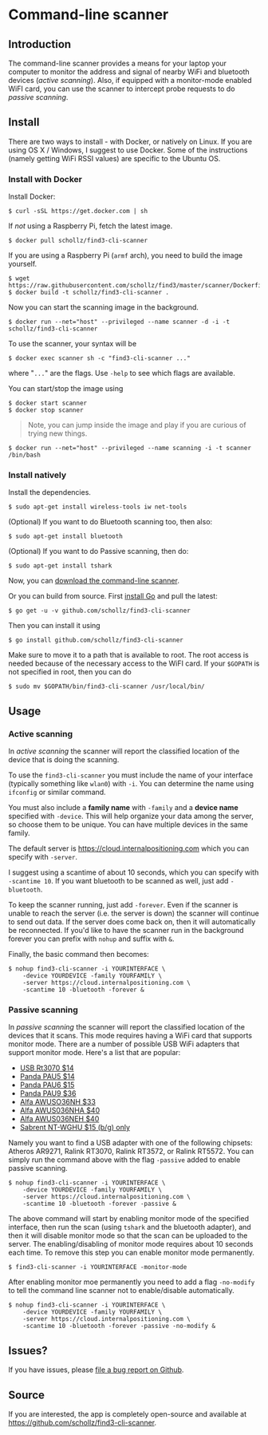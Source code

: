 # Command-line scanner

## Introduction

The command-line scanner provides a means for your laptop your computer to monitor the address and signal of nearby WiFi and bluetooth devices (*active scanning*). Also, if equipped with a monitor-mode enabled WiFI card, you can use the scanner to intercept probe requests to do *passive scanning*.

## Install

There are two ways to install - with Docker, or natively on Linux. If you are using OS X / Windows, I suggest to use Docker. Some of the instructions (namely getting WiFi RSSI values) are specific to the Ubuntu OS.

### Install with Docker

Install Docker:

```
$ curl -sSL https://get.docker.com | sh
```

If *not* using a Raspberry Pi, fetch the latest image.

```
$ docker pull schollz/find3-cli-scanner
```

If you are using a Raspberry Pi (`armf` arch), you need to build the image yourself.

```
$ wget https://raw.githubusercontent.com/schollz/find3/master/scanner/Dockerfile
$ docker build -t schollz/find3-cli-scanner .
```

Now you can start the scanning image in the background.

```
$ docker run --net="host" --privileged --name scanner -d -i -t schollz/find3-cli-scanner
```

To use the scanner, your syntax will be

```
$ docker exec scanner sh -c "find3-cli-scanner ..."
```

where "`...`" are the flags. Use `-help` to see which flags are available.

You can start/stop the image using

```
$ docker start scanner
$ docker stop scanner
```

> Note, you can jump inside the image and play if you are curious of trying new things.
```
$ docker run --net="host" --privileged --name scanning -i -t scanner /bin/bash
```
> 


### Install natively

Install the dependencies.

```
$ sudo apt-get install wireless-tools iw net-tools
```

(Optional) If you want to do Bluetooth scanning too, then also:

```
$ sudo apt-get install bluetooth
```

(Optional) If you want to do Passive scanning, then do:

```
$ sudo apt-get install tshark
```

Now, you can  [download the command-line scanner](https://github.com/schollz/find3-cli-scanner/releases/latest).

Or you can build from source. First [install Go](https://golang.org/dl/) and pull the latest:

```
$ go get -u -v github.com/schollz/find3-cli-scanner
```

Then you can install it using

```
$ go install github.com/schollz/find3-cli-scanner
```

Make sure to move it to a path that is available to root. The root access is needed because of the necessary access to the WiFI card. If your `$GOPATH` is not specified in root, then you can do

```
$ sudo mv $GOPATH/bin/find3-cli-scanner /usr/local/bin/
```

## Usage

### Active scanning 

In *active scanning* the scanner will report the classified location of the device that is doing the scanning.

To use the `find3-cli-scanner` you must include the name of your interface (typically something like `wlan0`) with `-i`. You can determine the name using `ifconfig` or similar command.

You must also include a **family name** with `-family` and a **device name** specified with `-device`. This will help organize your data among the server, so choose them to be unique. You can have multiple devices in the same family.

The default server is https://cloud.internalpositioning.com which you can specify with `-server`. 

I suggest using a scantime of about 10 seconds, which you can specify with `-scantime 10`. If you want bluetooth to be scanned as well, just add `-bluetooth`.

To keep the scanner running, just add `-forever`. Even if the scanner is unable to reach the server (i.e. the server is down) the scanner will continue to send out data. If the server does come back on, then it will automatically be reconnected. If you'd like to have the scanner run in the background forever you can prefix with `nohup` and suffix with `&`. 

Finally, the basic command then becomes:

```
$ nohup find3-cli-scanner -i YOURINTERFACE \
    -device YOURDEVICE -family YOURFAMILY \
    -server https://cloud.internalpositioning.com \
    -scantime 10 -bluetooth -forever &
```

### Passive scanning 

In *passive scanning* the scanner will report the classified location of the devices that it scans. This mode requires having a WiFi card that supports monitor mode. There are a number of possible USB WiFi adapters that support monitor mode. Here's a list that are popular:

- [USB Rt3070 $14](https://www.amazon.com/gp/product/B00NAXX40C/ref=as_li_tl?ie=UTF8&tag=scholl-20&camp=1789&creative=9325&linkCode=as2&creativeASIN=B00NAXX40C&linkId=b72d3a481799c15e483ea93c551742f4)
- [Panda PAU5 $14](https://www.amazon.com/gp/product/B00EQT0YK2/ref=as_li_tl?ie=UTF8&tag=scholl-20&camp=1789&creative=9325&linkCode=as2&creativeASIN=B00EQT0YK2&linkId=e5b954672d93f1e9ce9c9981331515c4)
- [Panda PAU6 $15](https://www.amazon.com/gp/product/B00JDVRCI0/ref=as_li_tl?ie=UTF8&tag=scholl-20&camp=1789&creative=9325&linkCode=as2&creativeASIN=B00JDVRCI0&linkId=e73e93e020941cada0e64b92186a2546)
- [Panda PAU9 $36](https://www.amazon.com/gp/product/B01LY35HGO/ref=as_li_tl?ie=UTF8&tag=scholl-20&camp=1789&creative=9325&linkCode=as2&creativeASIN=B01LY35HGO&linkId=e63f3beda9855abd59009d6173234918)
- [Alfa AWUSO36NH $33](https://www.amazon.com/gp/product/B0035APGP6/ref=as_li_tl?ie=UTF8&tag=scholl-20&camp=1789&creative=9325&linkCode=as2&creativeASIN=B0035APGP6&linkId=b4e25ba82357ca6f1a33cb23941befb3)
- [Alfa AWUS036NHA $40](https://www.amazon.com/gp/product/B004Y6MIXS/ref=as_li_tl?ie=UTF8&tag=scholl-20&camp=1789&creative=9325&linkCode=as2&creativeASIN=B004Y6MIXS&linkId=0277ca161967134a7f75dd7b3443bded)
- [Alfa AWUS036NEH $40](https://www.amazon.com/gp/product/B0035OCVO6/ref=as_li_tl?ie=UTF8&tag=scholl-20&camp=1789&creative=9325&linkCode=as2&creativeASIN=B0035OCVO6&linkId=bd45697540120291a2f6e169dcf81b96)
- [Sabrent NT-WGHU $15 (b/g) only](https://www.amazon.com/gp/product/B003EVO9U4/ref=as_li_tl?ie=UTF8&tag=scholl-20&camp=1789&creative=9325&linkCode=as2&creativeASIN=B003EVO9U4&linkId=06d4784d38b6bcef5957f3f6e74af8c8)

Namely you want to find a USB adapter with one of the following chipsets: Atheros AR9271, Ralink RT3070, Ralink RT3572, or Ralink RT5572.
You can simply run the command above with the flag `-passive` added to enable passive scanning.

```
$ nohup find3-cli-scanner -i YOURINTERFACE \
    -device YOURDEVICE -family YOURFAMILY \
    -server https://cloud.internalpositioning.com \
    -scantime 10 -bluetooth -forever -passive &
```

The above command will start by enabling monitor mode of the specified interface, then run the scan (using `tshark` and the bluetooth adapter), and then it will disable monitor mode so that the scan can be uploaded to the server. The enabling/disabling of monitor mode requires about 10 seconds each time. To remove this step you can enable monitor mode permanently.

```
$ find3-cli-scanner -i YOURINTERFACE -monitor-mode
```

After enabling monitor moe permanently you need to add a flag `-no-modify` to tell the command line scanner not to enable/disable automatically.

```
$ nohup find3-cli-scanner -i YOURINTERFACE \
    -device YOURDEVICE -family YOURFAMILY \
    -server https://cloud.internalpositioning.com \
    -scantime 10 -bluetooth -forever -passive -no-modify &
```

## Issues?

If you have issues, please [file a bug report on Github](https://github.com/schollz/find3-cli-scanner/issues/new?template=bugs.md&title=Bug:%20).

## Source

If you are interested, the app is completely open-source and available at  https://github.com/schollz/find3-cli-scanner.
